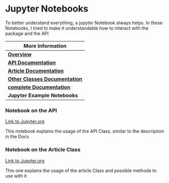 # Jupyter Notebooks

To better understand everything, a jupyter Notebook always helps. In these Notebooks, I tried to make it understandable how to interact with the package and the API

| More Information                              |
| --------------------------------------------- |
| [**Overview**](index.md)                      |
| [**API Documentation**](api.md)               |
| [**Article Documentation**](article.md)       |
| [**Other Classes Documentation**](classes.md) |
| [**complete Documentation**](docs.md)         |
| **Jupyter Example Notebooks**                 |

### Notebook on the API

[Link to Jupyter.org](https://github.com/skriptum/zeit/blob/master/docs/notebooks/api.ipynb)

This notebook explains the usage of the API Class, similar to the description in the Docs 

### Notebook on the Article Class

[Link to Jupyter.org](https://nbviewer.jupyter.org/github/skriptum/zeit/blob/master/docs/notebooks/article.ipynb)

This one explains the usage of the article Class and possible methods to use with it